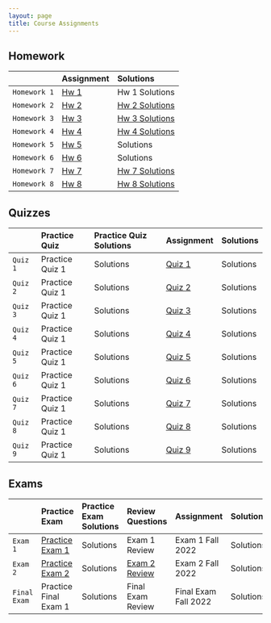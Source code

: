 ```yaml
---
layout: page
title: Course Assignments
---
```


## Homework

|             | Assignment | Solutions  |
|:------------|:-----------|:-----------|
| `Homework 1`| <a href = "{{ site.baseurl }}/CourseMaterials/Homework/Hw_1_FALL_2022.pdf">Hw 1</a> | Hw 1 Solutions |
| `Homework 2`| <a href = "{{ site.baseurl }}/CourseMaterials/Homework/Hw_2_FALL_2022.pdf">Hw 2</a> | <a href = "{{ site.baseurl }}/CourseMaterials/Homework/Hw_2_Solutions_FALL_2022.pdf">Hw 2 Solutions</a> |
| `Homework 3`| <a href = "{{ site.baseurl }}/CourseMaterials/Homework/Hw_3_FALL_2022.pdf">Hw 3</a> | <a href = "{{ site.baseurl }}/CourseMaterials/Homework/Hw_3_Solutions_FALL_2022.pdf">Hw 3 Solutions</a> |
| `Homework 4`| <a href = "{{ site.baseurl }}/CourseMaterials/Homework/Hw_4_FALL_2022.pdf">Hw 4</a> | <a href = "{{ site.baseurl }}/CourseMaterials/Homework/Hw_4_Solutions_FALL_2022.pdf">Hw 4 Solutions</a> |
| `Homework 5`| <a href = "{{ site.baseurl }}/CourseMaterials/Homework/Hw_5_FALL_2022.pdf">Hw 5</a> | Solutions  |
| `Homework 6`| <a href = "{{ site.baseurl }}/CourseMaterials/Homework/Hw_6_FALL_2022.pdf">Hw 6</a> | Solutions  |
| `Homework 7`| <a href = "{{ site.baseurl }}/CourseMaterials/Homework/Hw_7_FALL_2022.pdf">Hw 7</a> | <a href = "{{ site.baseurl }}/CourseMaterials/Homework/Hw-7-SolutionsFALL2022.pdf">Hw 7 Solutions</a> |
| `Homework 8`| <a href = "{{ site.baseurl }}/CourseMaterials/Homework/Hw_8_FALL_2022.pdf">Hw 8</a> | <a href = "{{ site.baseurl }}/CourseMaterials/Homework/Hw-7-SolutionsFALL2022.pdf">Hw 8 Solutions</a> |

## Quizzes

|          | Practice Quiz | Practice Quiz Solutions | Assignment | Solutions |
|:---------|:--------------|:------------------------|:-----------|:----------|
| `Quiz 1` | Practice Quiz 1 | Solutions | <a href = "{{ site.baseurl }}/CourseMaterials/Quiz/Quiz_1_FALL_2022.pdf">Quiz 1</a> | Solutions |
| `Quiz 2` | Practice Quiz 1 | Solutions | <a href = "{{ site.baseurl }}/CourseMaterials/Quiz/Quiz_2_FALL_2022.pdf">Quiz 2</a> | Solutions |
| `Quiz 3` | Practice Quiz 1 | Solutions | <a href = "{{ site.baseurl }}/CourseMaterials/Quiz/Quiz_3_FALL_2022.pdf">Quiz 3</a> | Solutions |
| `Quiz 4` | Practice Quiz 1 | Solutions | <a href = "{{ site.baseurl }}/CourseMaterials/Quiz/Quiz_4_FALL_2022.pdf">Quiz 4</a> | Solutions |
| `Quiz 5` | Practice Quiz 1 | Solutions | <a href = "{{ site.baseurl }}/CourseMaterials/Quiz/Quiz_5_FALL_2022.pdf">Quiz 5</a> | Solutions |
| `Quiz 6` | Practice Quiz 1 | Solutions | <a href = "{{ site.baseurl }}/CourseMaterials/Quiz/Quiz_6_FALL_2022.pdf">Quiz 6</a> | Solutions |
| `Quiz 7` | Practice Quiz 1 | Solutions | <a href = "{{ site.baseurl }}/CourseMaterials/Quiz/Quiz_7_FALL_2022.pdf">Quiz 7</a> | Solutions |
| `Quiz 8` | Practice Quiz 1 | Solutions | <a href = "{{ site.baseurl }}/CourseMaterials/Quiz/Quiz_8_FALL_2022.pdf">Quiz 8</a> | Solutions |
| `Quiz 9` | Practice Quiz 1 | Solutions | <a href = "{{ site.baseurl }}/CourseMaterials/Quiz/Quiz_9_FALL_2022.pdf">Quiz 9</a> | Solutions |

## Exams

|          | Practice Exam | Practice Exam Solutions | Review Questions | Assignment | Solutions |
|:---------|:--------------|:------------------------|:-----------------|:-----------|:----------|
| `Exam 1` | <a href = "{{ site.baseurl }}/CourseMaterials/Exams/Exam_1_Spring_2022.pdf">Practice Exam 1</a> | Solutions | Exam 1 Review | Exam 1 Fall 2022  | Solutions |
| `Exam 2` | <a href = "{{ site.baseurl }}/CourseMaterials/Exams/Exam_2_Spring_2022.pdf">Practice Exam 2</a> | Solutions | <a href = "{{ site.baseurl }}/CourseMaterials/Exams/Exam_2_Review_FALL_2022.pdf">Exam 2 Review</a> |Exam 2 Fall 2022  | Solutions |
| `Final Exam` | Practice Final Exam 1 | Solutions | Final Exam Review | Final Exam Fall 2022  | Solutions |